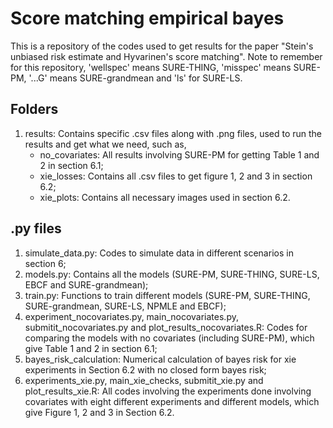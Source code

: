 # Score matching empirical bayes 
This is a repository of the codes used to get results for the paper "Stein's unbiased risk estimate and Hyvarinen's score matching". Note to remember for this repository, 'wellspec' means SURE-THING, 'misspec' means SURE-PM, '...G' means SURE-grandmean and 'ls' for SURE-LS. 

## Folders 
1. results: Contains specific .csv files along with .png files, used to run the results and get what we need, such as, 
    - no_covariates: All results involving SURE-PM for getting Table 1 and 2 in section 6.1; 
    - xie_losses: Contains all .csv files to get figure 1, 2 and 3 in section 6.2; 
    - xie_plots: Contains all necessary images used in section 6.2. 

## .py files 
1. simulate_data.py: Codes to simulate data in different scenarios in section 6; 
2. models.py: Contains all the models (SURE-PM, SURE-THING, SURE-LS, EBCF and SURE-grandmean); 
3. train.py: Functions to train different models (SURE-PM, SURE-THING, SURE-grandmean, SURE-LS, NPMLE and EBCF); 
4. experiment_nocovariates.py, main_nocovariates.py, submitit_nocovariates.py and plot_results_nocovariates.R: Codes for comparing the models with no covariates (including SURE-PM), which give Table 1 and 2 in section 6.1; 
5. bayes_risk_calculation: Numerical calculation of bayes risk for xie experiments in Section 6.2 with no closed form bayes risk; 
6. experiments_xie.py, main_xie_checks, submitit_xie.py and plot_results_xie.R: All codes involving the experiments done involving covariates with eight different experiments and different models, which give Figure 1, 2 and 3 in Section 6.2. 